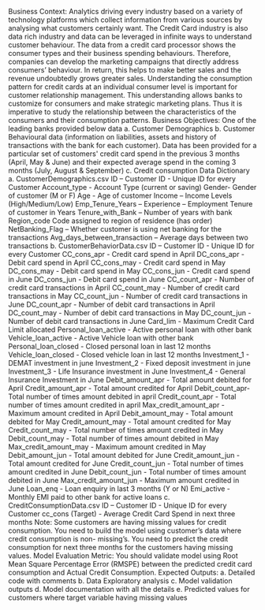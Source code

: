 Business Context:
Analytics driving every industry based on a variety of technology platforms which collect information
from various sources by analysing what customers certainly want. The Credit Card industry is also
data rich industry and data can be leveraged in infinite ways to understand customer behaviour.
The data from a credit card processor shows the consumer types and their business spending
behaviours. Therefore, companies can develop the marketing campaigns that directly address
consumers’ behaviour. In return, this helps to make better sales and the revenue undoubtedly grows
greater sales.
Understanding the consumption pattern for credit cards at an individual consumer level is important
for customer relationship management. This understanding allows banks to customize for
consumers and make strategic marketing plans. Thus it is imperative to study the relationship
between the characteristics of the consumers and their consumption patterns.
Business Objectives:
One of the leading banks provided below data
a. Customer Demographics
b. Customer Behavioural data (information on liabilities, assets and history of transactions with
the bank for each customer). Data has been provided for a particular set of customers' credit
card spend in the previous 3 months (April, May & June) and their expected average spend
in the coming 3 months (July, August & September)
c. Credit consumption
Data Dictionary
a. CustomerDemographics.csv
ID – Customer ID - Unique ID for every Customer
Account_type - Account Type (current or saving)
Gender- Gender of customer (M or F)
Age - Age of customer
Income – Income Levels (High/Medium/Low)
Emp_Tenure_Years – Experience – Employment Tenure of customer in Years
Tenure_with_Bank – Number of years with bank
Region_code Code assigned to region of residence (has order)
NetBanking_Flag – Whether customer is using net banking for the transactions
Avg_days_between_transaction – Average days between two transactions
b. CustomerBehaviorData.csv
ID – Customer ID - Unique ID for every Customer
CC_cons_apr - Credit card spend in April
DC_cons_apr - Debit card spend in April
CC_cons_may - Credit card spend in May
DC_cons_may - Debit card spend in May
CC_cons_jun - Credit card spend in June
DC_cons_jun - Debit card spend in June
CC_count_apr - Number of credit card transactions in April
CC_count_may - Number of credit card transactions in May
CC_count_jun - Number of credit card transactions in June
DC_count_apr - Number of debit card transactions in April
DC_count_may - Number of debit card transactions in May
DC_count_jun - Number of debit card transactions in June
Card_lim - Maximum Credit Card Limit allocated
Personal_loan_active - Active personal loan with other bank
Vehicle_loan_active - Active Vehicle loan with other bank
Personal_loan_closed - Closed personal loan in last 12 months
Vehicle_loan_closed - Closed vehicle loan in last 12 months
Investment_1 - DEMAT investment in june
Investment_2 - Fixed deposit investment in june
Investment_3 - Life Insurance investment in June
Investment_4 - General Insurance Investment in June
Debit_amount_apr - Total amount debited for April
Credit_amount_apr - Total amount credited for April
Debit_count_apr- Total number of times amount debited in april
Credit_count_apr - Total number of times amount credited in april
Max_credit_amount_apr - Maximum amount credited in April
Debit_amount_may - Total amount debited for May
Credit_amount_may - Total amount credited for May
Credit_count_may - Total number of times amount credited in May
Debit_count_may - Total number of times amount debited in May
Max_credit_amount_may - Maximum amount credited in May
Debit_amount_jun - Total amount debited for June
Credit_amount_jun - Total amount credited for June
Credit_count_jun - Total number of times amount credited in June
Debit_count_jun - Total number of times amount debited in June
Max_credit_amount_jun - Maximum amount credited in June
Loan_enq - Loan enquiry in last 3 months (Y or N)
Emi_active - Monthly EMI paid to other bank for active loans
c. CreditConsumptionData.csv
ID – Customer ID - Unique ID for every Customer
cc_cons (Target) - Average Credit Card Spend in next three months
Note: Some customers are having missing values for credit consumption. You need to build
the model using customer’s data where credit consumption is non- missing’s. You need to
predict the credit consumption for next three months for the customers having missing
values.
Model Evaluation Metric:
You should validate model using Root Mean Square Percentage Error (RMSPE) between the
predicted credit card consumption and Actual Credit Consumption.
Expected Outputs:
a. Detailed code with comments
b. Data Exploratory analysis
c. Model validation outputs
d. Model documentation with all the details
e. Predicted values for customers where target variable having missing values
